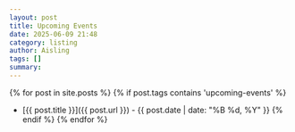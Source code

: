 ```yaml
---
layout: post
title: Upcoming Events
date: 2025-06-09 21:48
category: listing
author: Aisling
tags: []
summary: 
---
```


{% for post in site.posts %}
    {% if post.tags contains 'upcoming-events' %}
- [{{ post.title }}]({{ post.url }}) - {{ post.date | date: "%B %d, %Y" }}
    {% endif %}
{% endfor %}